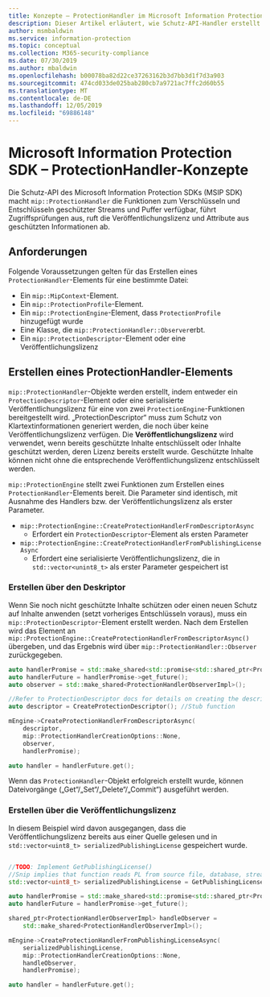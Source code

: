 ```yaml
---
title: Konzepte – ProtectionHandler im Microsoft Information Protection SDK
description: Dieser Artikel erläutert, wie Schutz-API-Handler erstellt und für Aufrufe verwendet werden.
author: msmbaldwin
ms.service: information-protection
ms.topic: conceptual
ms.collection: M365-security-compliance
ms.date: 07/30/2019
ms.author: mbaldwin
ms.openlocfilehash: b00078ba82d22ce37263162b3d7bb3d1f7d3a903
ms.sourcegitcommit: 474cd033de025bab280cb7a9721ac7ffc2d60b55
ms.translationtype: MT
ms.contentlocale: de-DE
ms.lasthandoff: 12/05/2019
ms.locfileid: "69886148"
---
```

# <a name="microsoft-information-protection-sdk---protection-handler-concepts"></a>Microsoft Information Protection SDK – ProtectionHandler-Konzepte

Die Schutz-API des Microsoft Information Protection SDKs (MSIP SDK) macht `mip::ProtectionHandler` die Funktionen zum Verschlüsseln und Entschlüsseln geschützter Streams und Puffer verfügbar, führt Zugriffsprüfungen aus, ruft die Veröffentlichungslizenz und Attribute aus geschützten Informationen ab.

## <a name="requirements"></a>Anforderungen

Folgende Voraussetzungen gelten für das Erstellen eines `ProtectionHandler`-Elements für eine bestimmte Datei:

- Ein `mip::MipContext`-Element.
- Ein `mip::ProtectionProfile`-Element.
- Ein `mip::ProtectionEngine`-Element, dass `ProtectionProfile` hinzugefügt wurde
- Eine Klasse, die `mip::ProtectionHandler::Observer`erbt.
- Ein `mip::ProtectionDescriptor`-Element oder eine Veröffentlichungslizenz

## <a name="create-a-protection-handler"></a>Erstellen eines ProtectionHandler-Elements

`mip::ProtectionHandler`-Objekte werden erstellt, indem entweder ein `ProtectionDescriptor`-Element oder eine serialisierte Veröffentlichungslizenz für eine von zwei `ProtectionEngine`-Funktionen bereitgestellt wird. „ProtectionDescriptor“ muss zum Schutz von Klartextinformationen generiert werden, die noch über keine Veröffentlichungslizenz verfügen. Die **Veröffentlichungslizenz** wird verwendet, wenn bereits geschützte Inhalte entschlüsselt oder Inhalte geschützt werden, deren Lizenz bereits erstellt wurde. Geschützte Inhalte können nicht ohne die entsprechende Veröffentlichungslizenz entschlüsselt werden.

`mip::ProtectionEngine` stellt zwei Funktionen zum Erstellen eines `ProtectionHandler`-Elements bereit. Die Parameter sind identisch, mit Ausnahme des Handlers bzw. der Veröffentlichungslizenz als erster Parameter.

- `mip::ProtectionEngine::CreateProtectionHandlerFromDescriptorAsync`
  - Erfordert ein `ProtectionDescriptor`-Element als ersten Parameter
- `mip::ProtectionEngine::CreateProtectionHandlerFromPublishingLicenseAsync`
  - Erfordert eine serialisierte Veröffentlichungslizenz, die in `std::vector<unint8_t>` als erster Parameter gespeichert ist

### <a name="create-from-descriptor"></a>Erstellen über den Deskriptor

Wenn Sie noch nicht geschützte Inhalte schützen oder einen neuen Schutz auf Inhalte anwenden (setzt vorheriges Entschlüsseln voraus), muss ein `mip::ProtectionDescriptor`-Element erstellt werden. Nach dem Erstellen wird das Element an `mip::ProtectionEngine::CreateProtectionHandlerFromDescriptorAsync()` übergeben, und das Ergebnis wird über `mip::ProtectionHandler::Observer` zurückgegeben.

```cpp
auto handlerPromise = std::make_shared<std::promise<std::shared_ptr<ProtectionHandler>>>();
auto handlerFuture = handlerPromise->get_future();
auto observer = std::make_shared<ProtectionHandlerObserverImpl>();

//Refer to ProtectionDescriptor docs for details on creating the descriptor
auto descriptor = CreateProtectionDescriptor(); //Stub function

mEngine->CreateProtectionHandlerFromDescriptorAsync(
    descriptor,
    mip::ProtectionHandlerCreationOptions::None,
    observer,
    handlerPromise);

auto handler = handlerFuture.get();
```

Wenn das `ProtectionHandler`-Objekt erfolgreich erstellt wurde, können Dateivorgänge („Get“/„Set“/„Delete“/„Commit“) ausgeführt werden.

### <a name="create-from-publishing-license"></a>Erstellen über die Veröffentlichungslizenz

In diesem Beispiel wird davon ausgegangen, dass die Veröffentlichungslizenz bereits aus einer Quelle gelesen und in `std::vector<uint8_t> serializedPublishingLicense` gespeichert wurde.

```cpp

//TODO: Implement GetPublishingLicense()
//Snip implies that function reads PL from source file, database, stream, etc.
std::vector<uint8_t> serializedPublishingLicense = GetPublishingLicense(filePath);

auto handlerPromise = std::make_shared<std::promise<std::shared_ptr<ProtectionHandler>>>();
auto handlerFuture = handlerPromise->get_future();

shared_ptr<ProtectionHandlerObserverImpl> handleObserver =
    std::make_shared<ProtectionHandlerObserverImpl>();

mEngine->CreateProtectionHandlerFromPublishingLicenseAsync(
    serializedPublishingLicense,
    mip::ProtectionHandlerCreationOptions::None,
    handleObserver,
    handlerPromise);

auto handler = handlerFuture.get();
```

